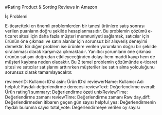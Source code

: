 #Rating Product & Sorting Reviews in Amazon

İş Problemi

E-ticaretteki en önemli problemlerden bir tanesi ürünlere satış sonrası verilen puanların doğru şekilde hesaplanmasıdır. Bu problemin çözümü e-ticaret sitesi için daha fazla müşteri
memnuniyeti sağlamak, satıcılar için ürünün öne çıkması ve satın alanlar için sorunsuz bir alışveriş deneyimi demektir. Bir diğer problem ise ürünlere verilen yorumların doğru bir şekilde
sıralanması olarak karşımıza çıkmaktadır. Yanıltıcı yorumların öne çıkması ürünün satışını doğrudan etkileyeceğinden dolayı hem maddi kayıp hem de müşteri kaybına neden olacaktır. Bu 2 temel
problemin çözümünde e-ticaret sitesi ve satıcılar satışlarını arttırırken müşteriler ise satın alma yolculuğunu sorunsuz olarak tamamlayacaktır.

reviewerID: Kullanıcı ID’si
asin: Ürün ID’si
reviewerName: Kullanıcı Adı
helpful: Faydalı değerlendirme derecesi
reviewText: Değerlendirme
overall: Ürün rating’i
summary: Değerlendirme özeti
unixReviewTime: Değerlendirme zamanı
reviewTime: Değerlendirme zamanı Raw
day_diff: Değerlendirmeden itibaren geçen gün sayısı
helpful_yes: Değerlendirmenin faydalı bulunma sayısı
total_vote: Değerlendirmeye verilen oy sayısı
